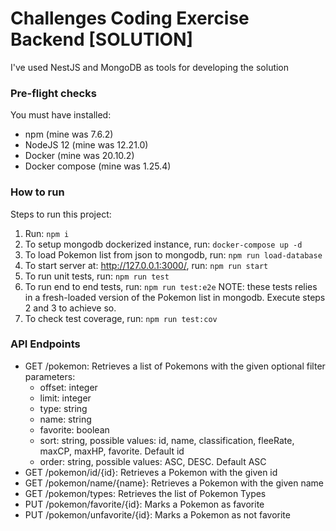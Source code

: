 # Challenges Coding Exercise Backend [SOLUTION]
I've used NestJS and MongoDB as tools for developing the solution

### Pre-flight checks

You must have installed:

- npm (mine was 7.6.2)
- NodeJS 12 (mine was 12.21.0)
- Docker (mine was 20.10.2)
- Docker compose (mine was 1.25.4)

### How to run
Steps to run this project:

1. Run: ```npm i```
2. To setup mongodb dockerized instance, run: ```docker-compose up -d```
3. To load Pokemon list from json to mongodb, run: ```npm run load-database```
4. To start server at: http://127.0.0.1:3000/, run: ```npm run start```
5. To run unit tests, run: ```npm run test```
6. To run end to end tests, run: ```npm run test:e2e``` NOTE: these tests relies in a fresh-loaded version of the Pokemon list in mongodb. Execute steps 2 and 3 to achieve so.
7. To check test coverage, run: ```npm run test:cov```

### API Endpoints

* GET /pokemon: Retrieves a list of Pokemons with the given optional filter parameters: 
    * offset: integer
    * limit: integer
    * type: string
    * name: string
    * favorite: boolean
    * sort: string, possible values: id, name, classification, fleeRate, maxCP, maxHP, favorite. Default id
    * order: string, possible values: ASC, DESC. Default ASC
* GET /pokemon/id/{id}: Retrieves a Pokemon with the given id
* GET /pokemon/name/{name}: Retrieves a Pokemon with the given name
* GET /pokemon/types: Retrieves the list of Pokemon Types
* PUT /pokemon/favorite/{id}: Marks a Pokemon as favorite
* PUT /pokemon/unfavorite/{id}: Marks a Pokemon as not favorite

